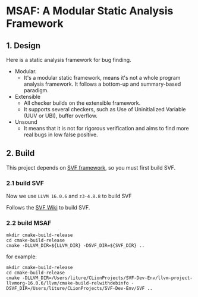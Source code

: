# MSAF: A Modular Static Analysis Framework

## 1. Design
Here is a static analysis framework for bug finding.
- Modular.
  - It's a modular static framework, means it's not a whole program analysis framework. It follows a bottom-up and summary-based paradigm.
- Extensible
  - All checker builds on the extensible framework.
  - It supports several checkers, such as Use of Uninitialized Variable (UUV or UBI), buffer overflow.
- Unsound
  - It means that it is not for rigorous verification and aims to find more real bugs in low false positive.

## 2. Build
This project depends on [SVF framework](https://github.com/SVF-tools/SVF), so you must first build SVF.

### 2.1 build SVF
Now we use `LLVM 16.0.6` and `z3-4.8.8` to build SVF

Follows the [SVF Wiki](https://github.com/svf-tools/SVF/wiki/Setup-Guide#getting-started) to build SVF.

### 2.2 build MSAF

```shell
mkdir cmake-build-release
cd cmake-build-release
cmake -DLLVM_DIR=${LLVM_DIR} -DSVF_DIR=${SVF_DIR} .. 
```

for example:
```shell
mkdir cmake-build-release
cd cmake-build-release
cmake -DLLVM_DIR=/Users/liture/CLionProjects/SVF-Dev-Env/llvm-project-llvmorg-16.0.6/llvm/cmake-build-relwithdebinfo -DSVF_DIR=/Users/liture/CLionProjects/SVF-Dev-Env/SVF .. 
```

